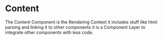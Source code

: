 # Content
The Content Component is the Rendering Context it includes stuff like html parsing and linking it to other components it is a Component Layer to integrate other components with less code.
